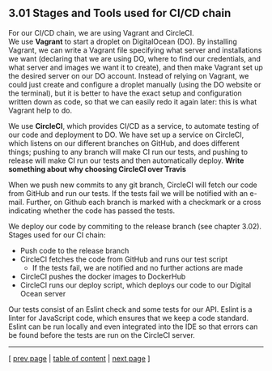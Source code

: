 ## 3.01 Stages and Tools used for CI/CD chain

For our CI/CD chain, we are using Vagrant and CircleCI.  
We use **Vagrant** to start a droplet on DigitalOcean (DO). By installing Vagrant, we can write a Vagrant file specifying what server and installations we want (declaring that we are using DO, where to find our credentials, and what server and images we want it to create), and then make Vagrant set up the desired server on our DO account. Instead of relying on Vagrant, we could just create and configure a droplet manually (using the DO website or the terminal), but it is better to have the exact setup and configuration written down as code, so that we can easily redo it again later: this is what Vagrant help to do.

We use **CircleCI**, which provides CI/CD as a service, to automate testing of our code and deployment to DO. We have set up a service on CircleCI, which listens on our different branches on GitHub, and does different things; pushing to any branch will make CI run our tests, and pushing to release will make CI run our tests and then automatically deploy. 
**Write something about why choosing CircleCI over Travis**

When we push new commits to any git branch, CircleCI will fetch our code from GitHub and run our tests. If the tests fail we will be notified with an e-mail. Further, on Github each branch is marked with a checkmark or a cross indicating whether the code has passed the tests.

We deploy our code by commiting to the release branch (see chapter 3.02).
Stages used for our CI chain:
- Push code to the release branch
- CircleCI fetches the code from GitHub and runs our test script
    - If the tests fail, we are notified and no further actions are made
- CircleCI pushes the docker images to DockerHub
- CircleCI runs our deploy script, which deploys our code to our Digital Ocean server

Our tests consist of an Eslint check and some tests for our API. Eslint is a linter for JavaScript code, which ensures that we keep a code standard. Eslint can be run locally and even integrated into the IDE so that errors can be found before the tests are run on the CircleCI server.

---
[ [prev page](../chapters/300_process_perspective.md) | [table of content](../table_of_content.md) | [next page](../chapters/302_repo_and_branch_strategy.md) ]
